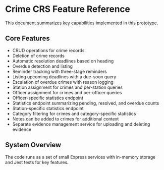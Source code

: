 # Crime CRS Feature Reference

This document summarizes key capabilities implemented in this prototype.

## Core Features
- CRUD operations for crime records
- Deletion of crime records
- Automatic resolution deadlines based on heading
- Overdue detection and listing
- Reminder tracking with three-stage reminders
- Listing upcoming deadlines with a due-soon query
- Escalation of overdue crimes with reason logging
- Station assignment for crimes and per-station queries
- Officer assignment for crimes and per-officer queries
- Officer-specific statistics endpoint
- Statistics endpoint summarizing pending, resolved, and overdue counts
- Station-specific statistics endpoint
- Category filtering for crimes and category-specific statistics
- Notes can be added to crimes for additional context
- Separate evidence management service for uploading and deleting evidence

## System Overview
The code runs as a set of small Express services with in-memory storage and Jest tests for key features.
